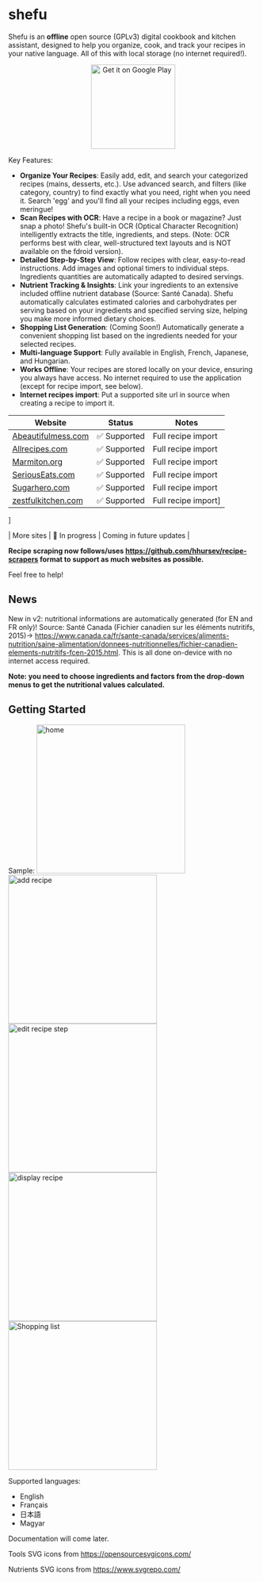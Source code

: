 # shefu

Shefu is an **offline** open source (GPLv3) digital cookbook and kitchen assistant, designed to help you organize, cook, and track your recipes in your native language. All of this with local storage (no internet required!).

<a href='https://play.google.com/store/apps/details?id=fr.orvidia.shefu'>
  <center><img src="assets/GetItOnGooglePlay_Badge_Web_color_English.png" alt="Get it on Google Play" width="170"></center>
</a>


Key Features:

- **Organize Your Recipes**: Easily add, edit, and search your categorized recipes (mains, desserts, etc.). Use advanced search, and filters (like category, country) to find exactly what you need, right when you need it. Search 'egg' and you'll find all your recipes including eggs, even meringue!
- **Scan Recipes with OCR**: Have a recipe in a book or magazine? Just snap a photo! Shefu's built-in OCR (Optical Character Recognition) intelligently extracts the title, ingredients, and steps. (Note: OCR performs best with clear, well-structured text layouts and is NOT available on the fdroid version).
- **Detailed Step-by-Step View**: Follow recipes with clear, easy-to-read instructions. Add images and optional timers to individual steps. Ingredients quantities are automatically adapted to desired servings.
- **Nutrient Tracking & Insights**: Link your ingredients to an extensive included offline nutrient database (Source: Santé Canada). Shefu automatically calculates estimated calories and carbohydrates per serving based on your ingredients and specified serving size, helping you make more informed dietary choices.
- **Shopping List Generation**: (Coming Soon!) Automatically generate a convenient shopping list based on the ingredients needed for your selected recipes.
- **Multi-language Support**: Fully available in English, French, Japanese, and Hungarian.
- **Works Offline**: Your recipes are stored locally on your device, ensuring you always have access. No internet required to use the application (except for recipe import, see below).
- **Internet recipes import**: Put a supported site url in source when creating a recipe to import it.

| Website | Status | Notes |
|---------|--------|-------|
| [Abeautifulmess.com](https://www.abeautifulmess.com) | ✅ Supported | Full recipe import |
| [Allrecipes.com](https://www.allrecipes.com) | ✅ Supported | Full recipe import |
| [Marmiton.org](https://www.marmiton.org) | ✅ Supported | Full recipe import |
| [SeriousEats.com](https://www.seriouseats.com) | ✅ Supported | Full recipe import |
| [Sugarhero.com](https://www.sugarhero.com) | ✅ Supported | Full recipe import |
| [zestfulkitchen.com](https://www.zestfulkitchen.com) | ✅ Supported | Full recipe import]
]


| More sites | 🚧 In progress | Coming in future updates |


**Recipe scraping now follows/uses https://github.com/hhursev/recipe-scrapers format to support as much websites as possible.**

Feel free to help!

## News

New in v2: nutritional informations are automatically generated (for EN and FR only)! Source: Santé Canada (Fichier canadien sur les éléments nutritifs, 2015)-> https://www.canada.ca/fr/sante-canada/services/aliments-nutrition/saine-alimentation/donnees-nutritionnelles/fichier-canadien-elements-nutritifs-fcen-2015.html. This is all done on-device with no internet access required.

**Note: you need to choose ingredients and factors from the drop-down menus to get the nutritional values calculated.**

## Getting Started

Sample:
<img src="fastlane/metadata/android/en-US/images/phoneScreenshots/1-search.png" alt="home" width="300">
<img src="fastlane/metadata/android/en-US/images/phoneScreenshots/2-add_recipe.png" alt="add recipe" width="300">
<img src="fastlane/metadata/android/en-US/images/phoneScreenshots/3-edit_recipe_step.png" alt="edit recipe step" width="300">
<img src="fastlane/metadata/android/en-US/images/phoneScreenshots/4-display_recipe.png" alt="display recipe" width="300">
<img src="fastlane/metadata/android/en-US/images/phoneScreenshots/5-shopping-list.png" alt="Shopping list" width="300">




Supported languages:
  - English
  - Français
  - 日本語
  - Magyar

Documentation will come later.

Tools SVG icons from https://opensourcesvgicons.com/

Nutrients SVG icons from https://www.svgrepo.com/
